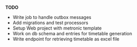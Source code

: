 **TODO**

- Write job to handle outbox messages
- Add migrations and test processors
- Setup Web project with metronic template
- Work on db schema and entries for timetable generation
- Write endpoint for retrieving timetable as excel file